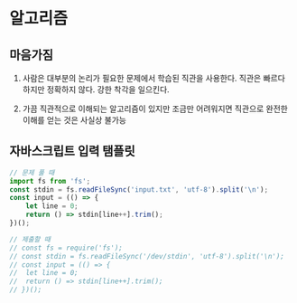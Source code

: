# 알고리즘

## 마음가짐

1. 사람은 대부분의 논리가 필요한 문제에서 학습된 직관을 사용한다. 직관은 빠르다 하지만 정확하지 않다. 강한 착각을 일으킨다.

2. 가끔 직관적으로 이해되는 알고리즘이 있지만 조금만 어려워지면 직관으로 완전한 이해를 얻는 것은 사실상 불가능


## 자바스크립트 입력 탬플릿

```js
// 문제 풀 때
import fs from 'fs';
const stdin = fs.readFileSync('input.txt', 'utf-8').split('\n');
const input = (() => {
	let line = 0;
	return () => stdin[line++].trim();
})();

// 제출할 때
// const fs = require('fs');
// const stdin = fs.readFileSync('/dev/stdin', 'utf-8').split('\n');
// const input = (() => {
// 	let line = 0;
// 	return () => stdin[line++].trim();
// })();
```
